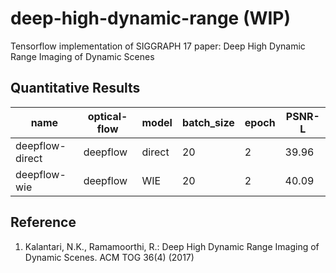 # deep-high-dynamic-range (WIP)
Tensorflow implementation of SIGGRAPH 17 paper: Deep High Dynamic Range Imaging of Dynamic Scenes


## Quantitative Results

| name | optical-flow | model | batch_size | epoch | PSNR-L |
| ---- | ------------ | ----- | ---------- | ----- | ------ |
| deepflow-direct | deepflow | direct | 20 | 2 | 39.96 |
| deepflow-wie | deepflow | WIE | 20 | 2 | 40.09 |


## Reference
1. Kalantari, N.K., Ramamoorthi, R.: Deep High Dynamic Range Imaging of Dynamic Scenes. ACM TOG 36(4) (2017)